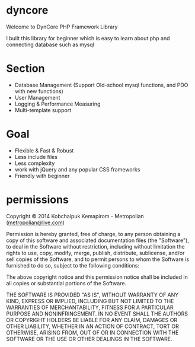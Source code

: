 # dyncore

Welcome to DynCore PHP Framework Library 

I built this library for beginner which is easy to learn about php and connecting database such as mysql

# Section
- Database Management (Support Old-school mysql functions, and PDO with new functions)
- User Management
- Logging & Performance Measuring
- Multi-template support


# Goal
- Flexible & Fast & Robust
- Less include files
- Less complexity
- work with jQuery and any popular CSS frameworks
- Friendly with beginner



# permissions


Copyright © 2014 Kobchaipuk Kemapirom - Metropolian (metropolian@live.com)

Permission is hereby granted, free of charge, to any person obtaining a copy
of this software and associated documentation files (the "Software"), to deal
in the Software without restriction, including without limitation the rights
to use, copy, modify, merge, publish, distribute, sublicense, and/or sell
copies of the Software, and to permit persons to whom the Software is
furnished to do so, subject to the following conditions:

The above copyright notice and this permission notice shall be included in
all copies or substantial portions of the Software.

THE SOFTWARE IS PROVIDED "AS IS", WITHOUT WARRANTY OF ANY KIND, EXPRESS OR
IMPLIED, INCLUDING BUT NOT LIMITED TO THE WARRANTIES OF MERCHANTABILITY,
FITNESS FOR A PARTICULAR PURPOSE AND NONINFRINGEMENT. IN NO EVENT SHALL THE
AUTHORS OR COPYRIGHT HOLDERS BE LIABLE FOR ANY CLAIM, DAMAGES OR OTHER
LIABILITY, WHETHER IN AN ACTION OF CONTRACT, TORT OR OTHERWISE, ARISING FROM,
OUT OF OR IN CONNECTION WITH THE SOFTWARE OR THE USE OR OTHER DEALINGS IN
THE SOFTWARE.
